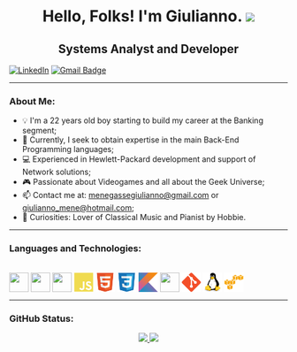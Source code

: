 <h1 align = "center"> Hello, Folks! I'm Giulianno.
  <img src="https://camo.githubusercontent.com/e8e7b06ecf583bc040eb60e44eb5b8e0ecc5421320a92929ce21522dbc34c891/68747470733a2f2f6d656469612e67697068792e636f6d2f6d656469612f6876524a434c467a6361737252346961377a2f67697068792e676966" width="30px" data-canonical-src="https://media.giphy.com/media/hvRJCLFzcasrR4ia7z/giphy.gif"></h1>

<h2 align = "center">Systems Analyst and Developer</h2>

[![LinkedIn](https://img.shields.io/badge/linkedin-%230077B5.svg?width=100px&style=for-the-badge&logo=linkedin&logoColor=white)](https://www.linkedin.com/in/giulianno-menegasse/)
[![Gmail Badge](https://img.shields.io/badge/gmail-c14438.svg?width=100px&style=for-the-badge&logo=gmail&logoColor=white&link=mailto:menegassegiulianno@gmail.com)](mailto:menegassegiulianno@gmail.com/)

---

### <b>About Me:</b>

- 💡 I'm a 22 years old boy starting to build my career at the Banking segment;
- 🔭 Currently, I seek to obtain expertise in the main Back-End Programming languages;
- 💻 Experienced in Hewlett-Packard development and support of Network solutions;
- 🎮 Passionate about Videogames and all about the Geek Universe;
- 📫 Contact me at: menegassegiulianno@gmail.com or giulianno_mene@hotmail.com;
- 🎹 Curiosities: Lover of Classical Music and Pianist by Hobbie.

---

### <b>Languages and Technologies:</b>

<div style="display: inline_block"><br>
  <img align="center" alt="" height="35" width="35" src="https://cdn.jsdelivr.net/gh/devicons/devicon/icons/csharp/csharp-original.svg">
  <img align="center" alt="" height="35" width="35" src="https://cdn.jsdelivr.net/gh/devicons/devicon/icons/java/java-original.svg">
  <img align="center" alt="" height="35" width="35" src="https://cdn.jsdelivr.net/gh/devicons/devicon/icons/spring/spring-original.svg">
  <img align="center" alt="" height="35" width="35" src="https://raw.githubusercontent.com/devicons/devicon/master/icons/javascript/javascript-plain.svg">
  <img align="center" alt="" height="35" width="35" src="https://raw.githubusercontent.com/devicons/devicon/master/icons/html5/html5-original.svg">
  <img align="center" alt="" height="35" width="35" src="https://raw.githubusercontent.com/devicons/devicon/master/icons/css3/css3-original.svg">
  <img align="center" alt="" height="35" width="35"  src="https://raw.githubusercontent.com/devicons/devicon/master/icons/kotlin/kotlin-original.svg">
  <img align="center" alt="" height="35" width="35" src="https://cdn.jsdelivr.net/gh/devicons/devicon/icons/mysql/mysql-original.svg">
  <img align="center" alt="" height="35" width="35"  src="https://raw.githubusercontent.com/devicons/devicon/master/icons/git/git-original.svg">
  <img align="center" alt="" height="35" width="35"  src="https://raw.githubusercontent.com/devicons/devicon/master/icons/linux/linux-original.svg">
  <img align="center" alt="" height="35" width="35"  src="https://raw.githubusercontent.com/devicons/devicon/master/icons/amazonwebservices/amazonwebservices-original.svg">
</div>

---

### <b>GitHub Status:</b>

<div align="center">
  <a href="https://github.com/GiuliannoMenegasse">
  <img height="180rem" src="https://github-readme-stats.vercel.app/api?username=GiuliannoMenegasse&show_icons=true&theme=ayu-mirage&include_all_commits=true&count_private=true"/>
  <img height="180rem" src="https://github-readme-stats.vercel.app/api/top-langs/?username=GiuliannoMenegasse&layout=compact&langs_count=7&theme=ayu-mirage"/>
</div>

<!--**GiuliannoMenegasse/GiuliannoMenegasse** is a ✨ _special_ ✨ repository because its `README.md` (this file) appears on your GitHub profile.-->
